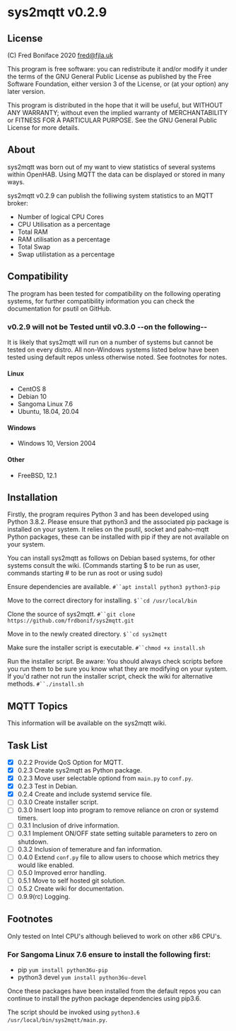 # **sys2mqtt** v0.2.9

## License

(C) Fred Boniface 2020 <fred@fjla.uk>

This program is free software: you can redistribute it and/or modify it under the terms of the GNU General Public License as published by the Free Software Foundation, either version 3 of the License,  or (at your option) any later version.

This program is distributed in the hope that it will be useful, but WITHOUT ANY WARRANTY; without even the implied warranty of MERCHANTABILITY or FITNESS FOR A PARTICULAR PURPOSE.  See the GNU General Public License for more details.

## About

sys2mqtt was born out of my want to view statistics of several systems within OpenHAB.  Using MQTT the data can be displayed or stored in many ways.

sys2mqtt v0.2.9 can publish the folliwing system statistics to an MQTT broker:

- Number of logical CPU Cores
- CPU Utilisation as a percentage
- Total RAM
- RAM utilisation as a percentage
- Total Swap
- Swap utilistation as a percentage

## Compatibility

The program has been tested for compatibility on the following operating systems, for further compatibility information you can check the documentation for psutil on GitHub.

### v0.2.9 will not be Tested until v0.3.0 --on the following--

It is likely that sys2mqtt will run on a number of systems but cannot be tested on every distro.
All non-Windows systems listed below have been tested using default repos unless otherwise noted.
See footnotes for notes.

#### Linux

- CentOS 8
- Debian 10
- Sangoma Linux 7.6
- Ubuntu, 18.04, 20.04

#### Windows

- Windows 10, Version 2004

#### Other

- FreeBSD, 12.1

## Installation

Firstly, the program requires Python 3 and has been developed using Python 3.8.2.  Please ensure that python3 and the associated pip package is installed on your system.  It relies on the psutil, socket and paho-mqtt Python packages, these can be installed with pip if they are not available on your system.

You can install sys2mqtt as follows on Debian based systems, for other systems consult the wiki.  (Commands starting $ to be run as user, commands starting # to be run as root or using sudo)

Ensure dependencies are available.
`#``apt install python3 python3-pip`

Move to the correct directory for installing.
`$``cd /usr/local/bin`

Clone the source of sys2mqtt.
`#``git clone https://github.com/frdbonif/sys2mqtt.git`

Move in to the newly created directory.
`$``cd sys2mqtt`

Make sure the installer script is executable.
`#``chmod +x install.sh`

Run the installer script.  Be aware: You should always check scripts before you run them to be sure you know what they are modifying on your system.  If you'd rather not run the installer script, check the wiki for alternative methods.
`#``./install.sh`

## MQTT Topics

This information will be available on the sys2mqtt wiki.

## Task List

- [X] 0.2.2 Provide QoS Option for MQTT.
- [X] 0.2.3 Create sys2mqtt as Python package.
- [X] 0.2.3 Move user selectable optiond from `main.py` to `conf.py`.
- [X] 0.2.3 Test in Debian.
- [X] 0.2.4 Create and include systemd service file.
- [ ] 0.3.0 Create installer script.
- [ ] 0.3.0 Insert loop into program to remove reliance on cron or systemd timers.
- [ ] 0.3.1 Inclusion of drive information.
- [ ] 0.3.1 Implement ON/OFF state setting suitable parameters to zero on shutdown.
- [ ] 0.3.2 Inclusion of temerature and fan information.
- [ ] 0.4.0 Extend `conf.py` file to allow users to choose which metrics they would like enabled.
- [ ] 0.5.0 Improved error handling.
- [ ] 0.5.1 Move to self hosted git solution.
- [ ] 0.5.2 Create wiki for documentation.
- [ ] 0.9.9(rc) Logging.

## Footnotes

Only tested on Intel CPU's although believed to work on other x86 CPU's.

### For Sangoma Linux 7.6 ensure to install the following first:

- pip `yum install python36u-pip`
- python3 devel `yum install python36u-devel`

Once these packages have been installed from the default repos you can continue to install the python package dependencies using pip3.6.

The script should be invoked using `python3.6 /usr/local/bin/sys2mqtt/main.py`.
